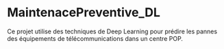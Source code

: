 # MaintenacePreventive_DL
Ce projet utilise des techniques de Deep Learning pour prédire les pannes des équipements de télécommunications dans un centre POP.
